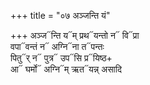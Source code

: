 +++
title = "०७ अञ्जन्ति यं"

+++
अञ्ज᳓न्ति य᳓म् प्रथ᳓यन्तो न᳓ वि᳓प्रा  
वपा᳓वन्तं न᳓ अग्नि᳓ना त᳓पन्तः  
पितु᳓र् न᳓ पुत्र᳓ उप᳓सि प्र᳓यिष्ठ+  
आ᳓ घर्मो᳓ अग्नि᳓म् ऋत᳓यन्न् असादि